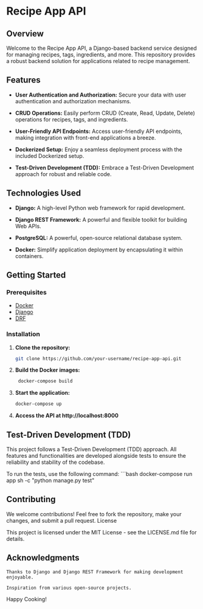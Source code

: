 # Recipe App API

## Overview

Welcome to the Recipe App API, a Django-based backend service designed for managing recipes, tags, ingredients, and more. This repository provides a robust backend solution for applications related to recipe management.

## Features

- **User Authentication and Authorization:** Secure your data with user authentication and authorization mechanisms.
  
- **CRUD Operations:** Easily perform CRUD (Create, Read, Update, Delete) operations for recipes, tags, and ingredients.

- **User-Friendly API Endpoints:** Access user-friendly API endpoints, making integration with front-end applications a breeze.

- **Dockerized Setup:** Enjoy a seamless deployment process with the included Dockerized setup.
- **Test-Driven Development (TDD):** Embrace a Test-Driven Development approach for robust and reliable code.

## Technologies Used

- **Django:** A high-level Python web framework for rapid development.
  
- **Django REST Framework:** A powerful and flexible toolkit for building Web APIs.

- **PostgreSQL:** A powerful, open-source relational database system.
  
- **Docker:** Simplify application deployment by encapsulating it within containers.

## Getting Started

### Prerequisites

- [Docker](https://www.docker.com/get-started)
- [Django](https://www.djangoproject.com/start/)
- [DRF](https://www.django-rest-framework.org/tutorial/quickstart/)

### Installation

1. **Clone the repository:**

   ```bash
   git clone https://github.com/your-username/recipe-app-api.git
2. **Build the Docker images:**
   ```bash
    docker-compose build
3. **Start the application:**
   ```bash
   docker-compose up
4. **Access the API at http://localhost:8000**

## Test-Driven Development (TDD)

This project follows a Test-Driven Development (TDD) approach. All features and functionalities are developed alongside tests to ensure the reliability and stability of the codebase.

To run the tests, use the following command:
    ```bash
    docker-compose run app sh -c "python manage.py test"

## Contributing

We welcome contributions! Feel free to fork the repository, make your changes, and submit a pull request.
License

This project is licensed under the MIT License - see the LICENSE.md file for details.
## Acknowledgments

    Thanks to Django and Django REST Framework for making development enjoyable.

    Inspiration from various open-source projects.

Happy Cooking!
